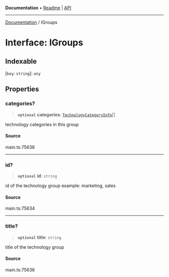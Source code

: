 **Documentation** • [Readme](../README.md) \| [API](../globals.md)

***

[Documentation](../README.md) / IGroups

# Interface: IGroups

## Indexable

 \[`key`: `string`\]: `any`

## Properties

### categories?

> **`optional`** **categories**: [`TechnologyCategoryInfo`](../classes/TechnologyCategoryInfo.md)[]

technology categories in this group

#### Source

main.ts:75638

***

### id?

> **`optional`** **id**: `string`

id of the technology group
example:
marketing, sales

#### Source

main.ts:75634

***

### title?

> **`optional`** **title**: `string`

title of the technology group

#### Source

main.ts:75636
